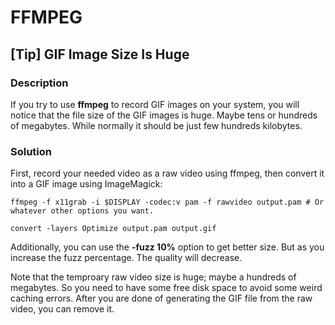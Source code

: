 # FFMPEG

## [Tip] GIF Image Size Is Huge

### Description

If you try to use **ffmpeg** to record GIF images on your system, you will notice that the file size of the GIF images is huge. Maybe tens or hundreds of megabytes. While normally it should be just few hundreds kilobytes.

### Solution

First, record your needed video as a raw video using ffmpeg, then convert it into a GIF image using ImageMagick:

	ffmpeg -f x11grab -i $DISPLAY -codec:v pam -f rawvideo output.pam # Or whatever other options you want.
	
	convert -layers Optimize output.pam output.gif

Additionally, you can use the **-fuzz 10%** option to get better size. But as you increase the fuzz percentage. The quality will decrease. 

Note that the temproary raw video size is huge; maybe a hundreds of megabytes. So you need to have some free disk space to avoid some weird caching errors. After you are done of generating the GIF file from the raw video, you can remove it.
